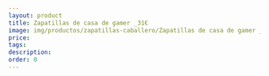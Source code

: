 ```yaml
---
layout: product
title: Zapatillas de casa de gamer _31€
image: img/productos/zapatillas-caballero/Zapatillas de casa de gamer _31€.webp
price: 
tags: 
description: 
order: 0
---
```

